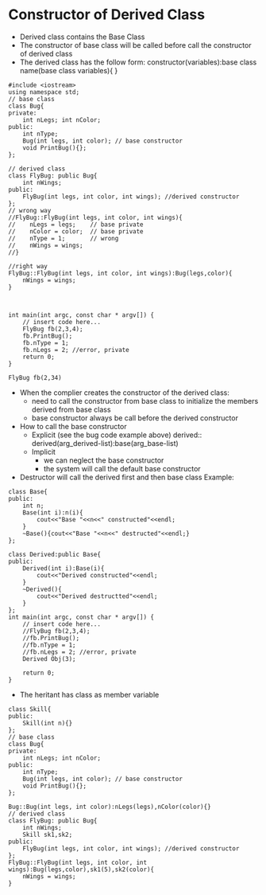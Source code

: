 # Constructor of Derived Class
* Derived class contains the Base Class
* The constructor of base class will be called before call the constructor of derived class
* The derived class has the follow form:
  constructor(variables):base class name(base class variables){
  }
```
#include <iostream>
using namespace std;
// base class
class Bug{
private:
    int nLegs; int nColor;
public:
    int nType;
    Bug(int legs, int color); // base constructor
    void PrintBug(){};
};

// derived class
class FlyBug: public Bug{
    int nWings;
public:
    FlyBug(int legs, int color, int wings); //derived constructor
};
// wrong way
//FlyBug::FlyBug(int legs, int color, int wings){
//    nLegs = legs;    // base private
//    nColor = color;  // base private
//    nType = 1;       // wrong
//    nWings = wings;
//}

//right way
FlyBug::FlyBug(int legs, int color, int wings):Bug(legs,color){
    nWings = wings;
}



int main(int argc, const char * argv[]) {
    // insert code here...
    FlyBug fb(2,3,4);
    fb.PrintBug();
    fb.nType = 1;
    fb.nLegs = 2; //error, private
    return 0;
}
```
`FlyBug fb(2,34)`
* When the complier creates the constructor of the derived class:
  - need to call the constructor from base class to initialize the members derived from base class
  - base constructor always be call before the derived constructor
* How to call the base constructor
  - Explicit (see the bug code example above)
  derived:: derived(arg\_derived-list):base(arg\_base-list)
  - Implicit
    - we can neglect the base constructor
    - the system will call the default base constructor
* Destructor will call the derived first and then base class
Example:
```
class Base{
public:
    int n;
    Base(int i):n(i){
        cout<<"Base "<<n<<" constructed"<<endl;
    }
    ~Base(){cout<<"Base "<<n<<" destructed"<<endl;}
};

class Derived:public Base{
public:
    Derived(int i):Base(i){
        cout<<"Derived constructed"<<endl;
    }
    ~Derived(){
        cout<<"Derived destructted"<<endl;
    }
};
int main(int argc, const char * argv[]) {
    // insert code here...
    //FlyBug fb(2,3,4);
    //fb.PrintBug();
    //fb.nType = 1;
    //fb.nLegs = 2; //error, private
    Derived Obj(3);
    
    return 0;
}
```
* The heritant has class as member variable
```
class Skill{
public:
    Skill(int n){}
};
// base class
class Bug{
private:
    int nLegs; int nColor;
public:
    int nType;
    Bug(int legs, int color); // base constructor
    void PrintBug(){};
};

Bug::Bug(int legs, int color):nLegs(legs),nColor(color){}
// derived class
class FlyBug: public Bug{
    int nWings;
    Skill sk1,sk2;
public:
    FlyBug(int legs, int color, int wings); //derived constructor
};
FlyBug::FlyBug(int legs, int color, int wings):Bug(legs,color),sk1(5),sk2(color){
    nWings = wings;
}
```
